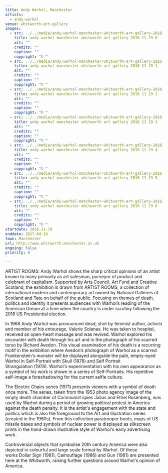 ```yaml
---
title: Andy Warhol, Manchester
artists:
  - andy-warhol
venue: whitworth-art-gallery
images:
  - src: ../../media/andy-warhol-manchester-whitworth-art-gallery-2016-11-19-0.webp
    title: andy warhol manchester whitworth art gallery 2016 11 19 0
    alt: ""
    credits: ""
    caption: ""
    copyright: "© "
  - src: ../../media/andy-warhol-manchester-whitworth-art-gallery-2016-11-19-1.webp
    title: andy warhol manchester whitworth art gallery 2016 11 19 1
    alt: ""
    credits: ""
    caption: ""
    copyright: "© "
  - src: ../../media/andy-warhol-manchester-whitworth-art-gallery-2016-11-19-2.webp
    title: andy warhol manchester whitworth art gallery 2016 11 19 2
    alt: ""
    credits: ""
    caption: ""
    copyright: "© "
  - src: ../../media/andy-warhol-manchester-whitworth-art-gallery-2016-11-19-3.webp
    title: andy warhol manchester whitworth art gallery 2016 11 19 3
    alt: ""
    credits: ""
    caption: ""
    copyright: "© "
  - src: ../../media/andy-warhol-manchester-whitworth-art-gallery-2016-11-19-4.webp
    title: andy warhol manchester whitworth art gallery 2016 11 19 4
    alt: ""
    credits: ""
    caption: ""
    copyright: "© "
  - src: ../../media/andy-warhol-manchester-whitworth-art-gallery-2016-11-19-5.webp
    title: andy warhol manchester whitworth art gallery 2016 11 19 5
    alt: ""
    credits: ""
    caption: ""
    copyright: "© "
  - src: ../../media/andy-warhol-manchester-whitworth-art-gallery-2016-11-19-6.webp
    title: andy warhol manchester whitworth art gallery 2016 11 19 6
    alt: ""
    credits: ""
    caption: ""
    copyright: "© "
startdate: 2016-11-19
enddate: 2017-04-16
town: Manchester
url: http://www.whitworth.manchester.ac.uk
ongoing: false
priority: 0

---
```


ARTIST ROOMS: Andy Warhol shows the sharp critical opinions of an artist known to many primarily as art salesman, purveyor of product and celebrant of capitalism. Supported by Arts Council, Art Fund and Creative Scotland, the exhibition is drawn from ARTIST ROOMS, a collection of international modern and contemporary art owned by National Galleries of Scotland and Tate on behalf of the public. Focusing on themes of death, politics and identity it presents audiences with Warhol’s reading of the American Dream at a time when the country is under scrutiny following the 2016 US Presidential election.

In 1968 Andy Warhol was pronounced dead; shot by feminist author, activist and member of his entourage, Valerie Solanas. He was taken to hospital, received an open-heart massage and was revived. Warhol explored his encounter with death through his art and in the photograph of his scarred torso by Richard Avedon. This visual examination of his death is a recurring motif in the exhibition where Avedon’s photograph of Warhol as a scarred Frankenstein's monster will be displayed alongside the pale, empty-eyed Warhol in Self-Portrait with Skull (1978) and Self Portrait Strangulation (1978). Warhol's experimentation with his own appearance as a symbol of his work is shown in a series of Self-Portraits. His repetitive self-image a foreshadowing for the current selfie culture.

The Electric Chairs series (1971) presents viewers with a symbol of death once more. The series, taken from the 1953 photo agency image of the empty death chamber of Communist spies Julius and Ethel Rosenberg, was used by Warhol during a period of growing political protest in America against the death penalty. It is the artist's engagement with the state and politics which is also the foreground to the Art and Illustration series (created in the 1980s). From this collection paratrooper boots, maps of US missile bases and symbols of nuclear power is displayed as silkscreen prints in the hand-drawn illustrative style of Warhol's early advertising work.

Controversial objects that symbolise 20th century America were also depicted in colourful and large scale format by Warhol. Of these works Dollar Sign (1981), Camouflage (1986) and Gun (1981) are presented here at the Whitworth, raising further questions around Warhol's opinion of America.